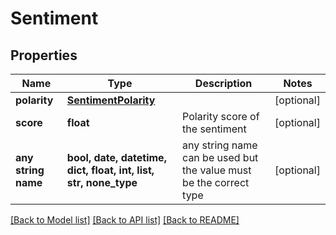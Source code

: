 # Sentiment


## Properties
Name | Type | Description | Notes
------------ | ------------- | ------------- | -------------
**polarity** | [**SentimentPolarity**](SentimentPolarity.md) |  | [optional] 
**score** | **float** | Polarity score of the sentiment | [optional] 
**any string name** | **bool, date, datetime, dict, float, int, list, str, none_type** | any string name can be used but the value must be the correct type | [optional]

[[Back to Model list]](../README.md#documentation-for-models) [[Back to API list]](../README.md#documentation-for-api-endpoints) [[Back to README]](../README.md)


